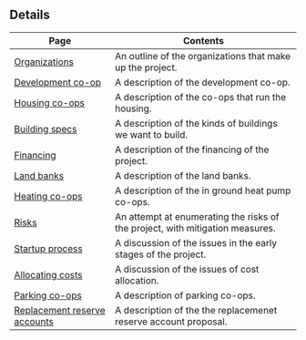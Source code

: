 ## Details

|**Page**|**Contents**|
|---|---|
|[Organizations](organizations.html)|An outline of the organizations that make up the project.|
|[Development co-op](coop.html)|A description of the development co-op.|
|[Housing co-ops](housing.html)|A description of the co-ops that run the housing.|
|[Building specs](buildings.html)|A description of the kinds of buildings we want to build.|
|[Financing](finance.html)|A description of the financing of the project.|
|[Land banks](landbanks.html)|A description of the land banks.|
|[Heating co-ops](heat.html)|A description of the in ground heat pump co-ops.|
|[Risks](risks.html)|An attempt at enumerating the risks of the project, with mitigation measures.|
|[Startup process](startup.html)|A discussion of the issues in the early stages of the project.|
|[Allocating costs](allocation.html)|A discussion of the issues of cost allocation.|
|[Parking co-ops](parking.html)|A description of parking co-ops.|
|[Replacement reserve accounts](replacement.html)|A description of the the replacemenet reserve account proposal.|


